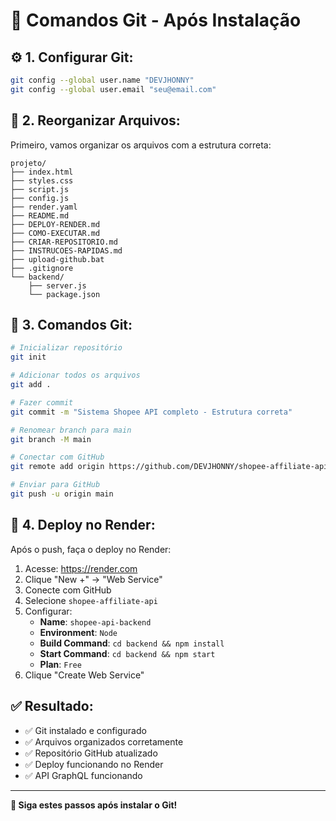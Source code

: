 # 🔧 Comandos Git - Após Instalação

## ⚙️ **1. Configurar Git:**
```bash
git config --global user.name "DEVJHONNY"
git config --global user.email "seu@email.com"
```

## 📁 **2. Reorganizar Arquivos:**
Primeiro, vamos organizar os arquivos com a estrutura correta:

```
projeto/
├── index.html
├── styles.css
├── script.js
├── config.js
├── render.yaml
├── README.md
├── DEPLOY-RENDER.md
├── COMO-EXECUTAR.md
├── CRIAR-REPOSITORIO.md
├── INSTRUCOES-RAPIDAS.md
├── upload-github.bat
├── .gitignore
└── backend/
    ├── server.js
    └── package.json
```

## 🚀 **3. Comandos Git:**
```bash
# Inicializar repositório
git init

# Adicionar todos os arquivos
git add .

# Fazer commit
git commit -m "Sistema Shopee API completo - Estrutura correta"

# Renomear branch para main
git branch -M main

# Conectar com GitHub
git remote add origin https://github.com/DEVJHONNY/shopee-affiliate-api.git

# Enviar para GitHub
git push -u origin main
```

## 🎯 **4. Deploy no Render:**
Após o push, faça o deploy no Render:
1. Acesse: https://render.com
2. Clique "New +" → "Web Service"
3. Conecte com GitHub
4. Selecione `shopee-affiliate-api`
5. Configurar:
   - **Name**: `shopee-api-backend`
   - **Environment**: `Node`
   - **Build Command**: `cd backend && npm install`
   - **Start Command**: `cd backend && npm start`
   - **Plan**: `Free`
6. Clique "Create Web Service"

## ✅ **Resultado:**
- ✅ Git instalado e configurado
- ✅ Arquivos organizados corretamente
- ✅ Repositório GitHub atualizado
- ✅ Deploy funcionando no Render
- ✅ API GraphQL funcionando

---

**🚀 Siga estes passos após instalar o Git!**
